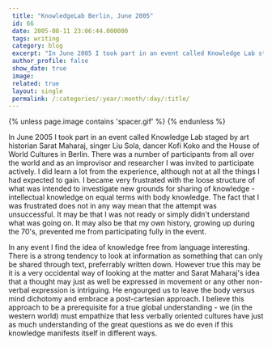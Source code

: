 ```yaml
---
 title: "KnowledgeLab Berlin, June 2005"
 id: 66
 date: 2005-08-11 23:06:44.000000
 tags: writing
 category: blog
 excerpt: "In June 2005 I took part in an event called Knowledge Lab staged by art historian Sarat Maharaj, singer Liu Sola, dancer Kofi Koko and the House of World Cultures in Berlin. There was a number of part..."
 author_profile: false
 show_date: true
 image: 
 related: true
 layout: single
 permalink: /:categories/:year/:month/:day/:title/
---
```

{% unless page.image contains 'spacer.gif' %}
{% endunless %}

In June 2005 I took part in an event called Knowledge Lab staged by art historian Sarat Maharaj, singer Liu Sola, dancer Kofi Koko and the House of World Cultures in Berlin. There was a number of participants from all over the world and as an improvisor and researcher I was invited to participate actively. I did learn a lot from the experience, although not at all the things I had expected to gain. I became very frustrated with the loose structure of what was intended to investigate new grounds for sharing of knowledge - intellectual knowledge on equal terms with body knowledge. The fact that I was frustrated does not in any way mean that the attempt was unsuccessful. It may be that I was not ready or simply didn't understand what was going on. It may also be that my own history, growing up during the 70's, prevented me from participating fully in the event.


In any event I find the idea of knowledge free from language interesting. There is a strong tendency to look at information as something that can only be shared through text, preferrably written down. However true this may be it is a very occidental way of looking at the matter and Sarat Maharaj's idea that a thought may just as well be expressed in movement or any other non-verbal expression is intriguing. He engourged us to leave the body versus mind dichotomy and embrace a post-cartesian approach. I believe this approach to be a prerequisite for a true global understanding - we (in the western world) must empathize that less verbally oriented cultures have just as much understanding of the great questions as we do even if this knowledge manifests itself in different ways.
